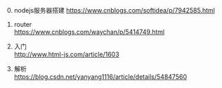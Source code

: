 0. nodejs服务器搭建
https://www.cnblogs.com/softidea/p/7942585.html

1. router  
https://www.cnblogs.com/waychan/p/5414749.html

2. 入门  
http://www.html-js.com/article/1603

3. 解析  
https://blog.csdn.net/yanyang1116/article/details/54847560